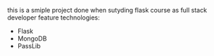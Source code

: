 this is a smiple project done when sutyding flask course as full stack developer 
feature technologies:
- Flask
- MongoDB
- PassLib
